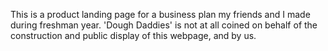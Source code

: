 This is a product landing page for a business plan my friends and I made during freshman year.
'Dough Daddies' is not at all coined on behalf of the construction and public display of this webpage, and by us.